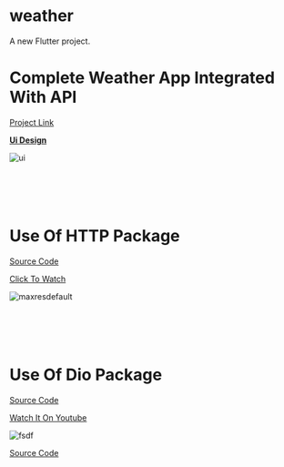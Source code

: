 # weather

A new Flutter project.




<html> 
<h1>  Complete Weather App Integrated With API  </h1>
</html>

[Project Link](https://github.com/Zeeshan-progs/WeatherAppFlutter/tree/master/lib)






[      **Ui Design**      ](https://www.youtube.com/watch?v=Yz5HrZYFQbI&t=292s)




![ui](https://user-images.githubusercontent.com/67018643/111915390-034f6c00-8a9c-11eb-858e-6e8b2d704e1c.jpg)


<html> 
<h1>  </h1>
<br><br>
</html>


<html> 
<h1>  Use Of HTTP Package   </h1>
</html>

[Source Code ](https://github.com/Zeeshan-progs/WeatherAppFlutter/blob/master/lib/httppage.dart)


[Click To Watch](https://www.youtube.com/watch?v=2czqm9ZKjZI&t=39s)


![maxresdefault](https://user-images.githubusercontent.com/67018643/111915548-e8312c00-8a9c-11eb-9167-4147195ddab6.jpg)


<html> 
<h1>  </h1>
<br><br>
</html>


<html> 
<h1> Use Of Dio Package </h1>
</html>


[Source Code ](https://github.com/Zeeshan-progs/WeatherAppFlutter/blob/master/lib/DioPackage.dart)



[Watch It On Youtube](https://www.youtube.com/watch?v=swlASxpISzI)




![fsdf](https://user-images.githubusercontent.com/67018643/111915723-b66c9500-8a9d-11eb-8530-383bc0fc3869.jpg)







[Source Code ](https://github.com/Zeeshan-progs/WeatherAppFlutter/tree/master/lib)
